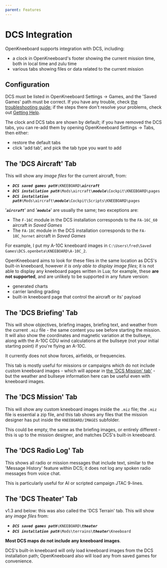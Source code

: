 ```yaml
---
parent: Features
---
```


# DCS Integration

OpenKneeboard supports integration with DCS, including:

- a clock in OpenKneeboard's footer showing the current mission time, both in local time and zulu time
- various tabs showing files or data related to the current mission

## Configuration

DCS must be listed in OpenKneeboard Settings -> Games, and the 'Saved Games' path must be correct. If you have any trouble, check [the troubleshooting guide](../troubleshooting/dcs-tabs.md); if the steps there don't resolve your problems, check out [Getting Help](../getting-help.md).

The clock and DCS tabs are shown by default; if you have removed the DCS tabs, you can re-add them by opening OpenKneeboard Settings -> Tabs, then either:

- restore the default tabs
- click 'add tab', and pick the tab type you want to add

## The 'DCS Aircraft' Tab

This will show any *image files* for the current aircraft, from:

- ***`DCS saved games path`***`\KNEEBOARD\`***`aircraft`***
- ***`DCS installation path`***`\Mods\aircraft\`***`module`***`\Cockpit\KNEEBOARD\pages`
- ***`DCS installation path`***`\Mods\aircraft\`***`module`***`\Cockpit\Scripts\KNEEBOARD\pages`

'***`aircraft`***' and '***`module`***' are usually the same; two exceptions are:
- The `F-16C` module in the DCS installation corresponds to the `FA-16C_60` aircraft in *Saved Games*
- The `FA-18C` module in the DCS installation corresponds to the `FA-18C_hornet` aircraft in *Saved Games*

For example, I put my A-10C kneeboard images in `C:\Users\fred\Saved Games\DCS.openbeta\KNEEBOARD\A-10C_2`.

OpenKneeboard aims to look for these files in the same location as DCS's built-in kneeboard, however *it is only able to display image files*; it is not able to display any kneeboard pages written in Lua; for example, these **are not supported**, and are unlikely to be supported in any future version:

- generated charts
- carrier landing grading
- built-in kneeboard page that control the aircraft or its' payload

## The 'DCS Briefing' Tab

This will show objectives, briefing images, briefing text, and weather from the current `.miz` file - the same content you see before starting the mission. It will also show the coordinates and magnetic variation at the bullseye, along with the A-10C CDU wind calculations at the bullseye (not your initial starting point) if you're flying an A-10C.

It currently does not show forces, airfields, or frequencies.

This tab is mostly useful for missions or campaigns which do not include custom kneeboard images - which will appear in [the 'DCS Mission' tab'](#the-dcs-mission-tab) - but the weather and bullseye information here can be useful even with kneeboard images.

## The 'DCS Mission' Tab

This will show any custom kneeboard images inside the `.miz` file; the `.miz` file is essential a zip file, and this tab shows any files that the mission designer has put inside the `KNEEBOARD/IMAGES` subfolder.

This could be empty, the same as the briefing images, or entirely different - this is up to the mission designer, and matches DCS's built-in kneeboard.

## The 'DCS Radio Log' Tab

This shows all radio or mission messages that include text, similar to the 'Message History' feature within DCS; it does not log any spoken radio messages from voice chat.

This is particularly useful for AI or scripted campaign JTAC 9-lines.

## The 'DCS Theater' Tab

v1.3 and below: this was also called the 'DCS Terrain' tab. This will show any *image files* from:

- ***`DCS saved games path`***`\KNEEBOARD\`***`theater`***
- ***`DCS installation path`***`\Mods\terrains\`***`theater`***`\Kneeboard`

**Most DCS maps do not include any kneeboard images**.

DCS's built-in kneeboard will only load kneeboard images from the DCS installation path; OpenKneeboard also will load any from saved games for convenience.

